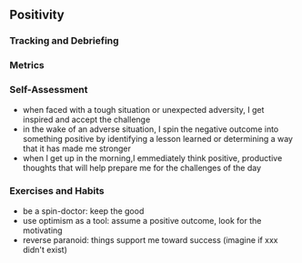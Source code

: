 <!---------------------------------------------------------------------------->
## Positivity

### Tracking and Debriefing

### Metrics

### Self-Assessment

- when faced with a tough situation or unexpected adversity, I get inspired
  and accept the challenge
- in the wake of an adverse situation, I spin the negative outcome into
  something positive by identifying a lesson learned or determining a way
  that it has made me stronger
- when I get up in the morning,I emmediately think positive, productive
  thoughts that will help prepare me for the challenges of the day

### Exercises and Habits

- be a spin-doctor: keep the good
- use optimism as a tool: assume a positive outcome, look for the motivating
- reverse paranoid: things support me toward success (imagine if xxx didn't exist)

